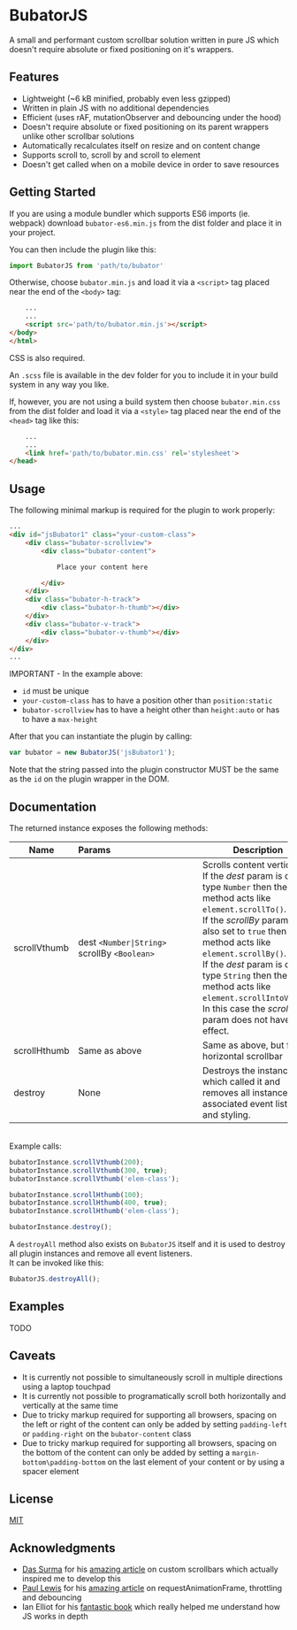 # BubatorJS

A small and performant custom scrollbar solution written in pure JS which
doesn't require absolute or fixed positioning on it's wrappers.

## Features

* Lightweight (~6 kB minified, probably even less gzipped)
* Written in plain JS with no additional dependencies
* Efficient (uses rAF, mutationObserver and debouncing under the hood)
* Doesn't require absolute or fixed positioning on its parent wrappers unlike
other scrollbar solutions
* Automatically recalculates itself on resize and on content change
* Supports scroll to, scroll by and scroll to element
* Doesn't get called when on a mobile device in order to save resources

## Getting Started

If you are using a module bundler which supports ES6 imports (ie. webpack)
download `bubator-es6.min.js` from the dist folder and place it in your
project.

You can then include the plugin like this:

```javascript
import BubatorJS from 'path/to/bubator'
```

Otherwise, choose `bubator.min.js` and load it via a `<script>` tag placed
near the end of the `<body>` tag:

```html
    ...
    ...
    <script src='path/to/bubator.min.js'></script>
</body>
</html>
```

CSS is also required.

An `.scss` file is available in the dev folder for you
to include it in your build system in any way you like.

If, however, you are not using a build system then choose `bubator.min.css`
from the dist folder and load it via a `<style>` tag placed near the end of
the `<head>` tag like this:

```html
    ...
    ...
    <link href='path/to/bubator.min.css' rel='stylesheet'>
</head>
```

## Usage

The following minimal markup is required for the plugin to work properly:

```html
...
<div id="jsBubator1" class="your-custom-class">
    <div class="bubator-scrollview">
        <div class="bubator-content">

            Place your content here

        </div>
    </div>
    <div class="bubator-h-track">
        <div class="bubator-h-thumb"></div>
    </div>
    <div class="bubator-v-track">
        <div class="bubator-v-thumb"></div>
    </div>
</div>
...
```

IMPORTANT - In the example above:<br>

* `id` must be unique
* `your-custom-class` has to have a position other than `position:static`
* `bubator-scrollview` has to have a height other than `height:auto` or has
to have a `max-height`

After that you can instantiate the plugin by calling:

```javascript
var bubator = new BubatorJS('jsBubator1');
```

Note that the string passed into the plugin constructor MUST be the same as
the `id` on the plugin wrapper in the DOM.

## Documentation

The returned instance exposes the following methods:

| Name         | Params&nbsp;&nbsp;&nbsp;&nbsp;&nbsp;&nbsp;&nbsp;&nbsp;&nbsp;&nbsp;&nbsp;&nbsp;&nbsp;&nbsp;&nbsp;&nbsp;&nbsp;&nbsp;&nbsp;&nbsp;&nbsp;&nbsp;&nbsp;&nbsp;&nbsp;&nbsp;&nbsp;&nbsp;&nbsp;&nbsp;&nbsp;&nbsp;&nbsp;&nbsp;&nbsp; | Description |
|--------------|---------------------------------------------------------|-----------------------------------------------------------------------------------------------------------------------------------------------------------------------------------------------------------------------------------------------------------------------------------------------------------------------------------------------------------------------------------------|
| scrollVthumb | dest `<Number\|String>`<br>scrollBy `<Boolean>` | Scrolls content vertically.<br>If the *dest* param is of type `Number` then the method acts like `element.scrollTo()`.<br>If the *scrollBy* param is also set to `true` then the method acts like `element.scrollBy()`.<br>If the *dest* param is of type `String` then the method acts like `element.scrollIntoView()`.<br>In this case the *scrollBy* param does not have any effect. |
| scrollHthumb | Same as above                                           | Same as above, but for horizontal scrollbar                                                                                                                                                                                                                                                                                                                                             |
| destroy      | None                                                    | Destroys the instance which called it and removes all instance associated event listeners and styling.                                                                                                                                                                                                                                                                                                                                                                                        |

<br>
Example calls:

```javascript
bubatorInstance.scrollVthumb(200);
bubatorInstance.scrollVthumb(300, true);
bubatorInstance.scrollVthumb('elem-class');

bubatorInstance.scrollHthumb(100);
bubatorInstance.scrollHthumb(400, true);
bubatorInstance.scrollHthumb('elem-class');

bubatorInstance.destroy();
```

A `destroyAll` method also exists on `BubatorJS` itself and it is used to
destroy all plugin instances and remove all event listeners.<br>
It can be invoked like this:

```javascript
BubatorJS.destroyAll();
```

## Examples

TODO

## Caveats

* It is currently not possible to simultaneously scroll in multiple directions
using a laptop touchpad
* It is currently not possible to programatically scroll both horizontally and
vertically at the same time
* Due to tricky markup required for supporting all browsers, spacing on the
left or right of the content can only be added by setting `padding-left` or
`padding-right` on the `bubator-content` class
* Due to tricky markup required for supporting all browsers, spacing on the
bottom of the content can only be added by setting a
`margin-bottom\padding-bottom` on the last element of your content or by using
a spacer element

## License

[MIT](LICENSE.md)

## Acknowledgments

* [Das Surma](https://github.com/surma) for his [amazing article](https://developers.google.com/web/updates/2017/03/custom-scrollbar) on custom scrollbars which actually inspired me to develop this
* [Paul Lewis](https://github.com/paullewis) for his [amazing article](https://www.html5rocks.com/en/tutorials/speed/animations/) on requestAnimationFrame, throttling and debouncing
* Ian Elliot for his [fantastic book](https://iopress.info/index.php/books/just-javascript) which really helped me understand how JS works in depth
